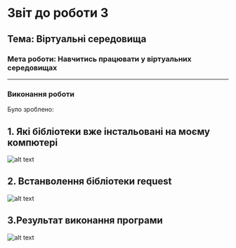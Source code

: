 # Звіт до роботи 3
## Тема: Віртуальні середовища
### Мета роботи: Навчитись працювати у віртуальних середовищах
---
### Виконання роботи
Було зроблено:



## 1. Які бібліотеки вже інстальовані на моєму компютері
![alt text](https://raw.githubusercontent.com/RomanBakayev/bakayev-tks24/main/4_lab/scr/image.png)
## 2. Встанволення бібліотеки request
![alt text](https://raw.githubusercontent.com/RomanBakayev/bakayev-tks24/main/4_lab/scr/image2.png)
## 3.Результат виконання програми
![alt text](https://raw.githubusercontent.com/RomanBakayev/bakayev-tks24/main/4_lab/scr/image3.png)